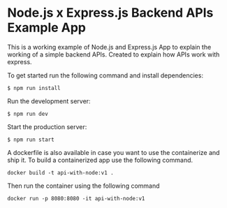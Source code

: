# Node.js x Express.js Backend APIs Example App

This is a working example of Node.js and Express.js App to explain the working of a simple backend APIs. Created to explain how APIs work with express.

To get started run the following command and install dependencies:

```
$ npm run install
```

Run the development server:

```
$ npm run dev
```

Start the production server:

```
$ npm run start
```

A dockerfile is also available in case you want to use the containerize and ship it. To build a containerized app use the following command.

```
docker build -t api-with-node:v1 .
```

Then run the container using the following command

```
docker run -p 8080:8080 -it api-with-node:v1
```
